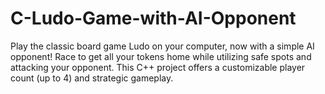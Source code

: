 # C-Ludo-Game-with-AI-Opponent
Play the classic board game Ludo on your computer, now with a simple AI opponent! Race to get all your tokens home while utilizing safe spots and attacking your opponent. This C++ project offers a customizable player count (up to 4) and strategic gameplay.
